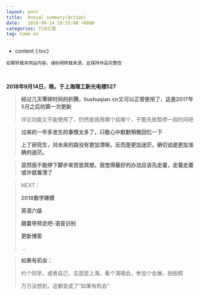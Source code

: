 ```yaml
---
layout: post
title:  Annual summary(Action)
date:   2018-09-14 19:55:00 +0800
categories: 行动汇报
tag: Come on
---
```


* content
{:toc}


`如需转载本网站内容，请标明转载来源，且保持作品完整性`

&nbsp;

**2018年9月14日，晚，于上海理工新光电楼527**
     

> **经过几天零碎时间的折腾，liushuqian.cn又可以正常使用了，这是2017年5月之后的第一次更新**
>
>评论功能又不能使用了，仍然是我用哪个挂哪个，干脆先放暂停一段时间吧

>**过来的一年多发生的事情太多了，只敢心中默默稍微回忆一下**
>
>**上了研究生，对未来的路没有更加清晰，反而是更加迷茫，确切说是更加准确的迷茫。**


>**显然我不能停下脚步来苦思冥想，我觉得最好的办法应该先走着，走着走着或许就看清了**

>NEXT：
>&nbsp;
>
>**2018数学建模**
>
> **英语六级**
>
> **跟着导师走吧-语音识别**
>
>**更新博客**
>
>...

>**如果有机会：**
> 
>约个同学，或者自己，去逛逛上海，看个演唱会，参加个会展，拍拍照
>
>万万没想到，这都变成了”如果有机会“


